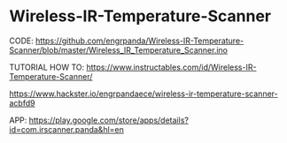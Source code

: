 # Wireless-IR-Temperature-Scanner

CODE: https://github.com/engrpanda/Wireless-IR-Temperature-Scanner/blob/master/Wireless_IR_Temperature_Scanner.ino

TUTORIAL HOW TO: 
https://www.instructables.com/id/Wireless-IR-Temperature-Scanner/

https://www.hackster.io/engrpandaece/wireless-ir-temperature-scanner-acbfd9


APP: https://play.google.com/store/apps/details?id=com.irscanner.panda&hl=en
